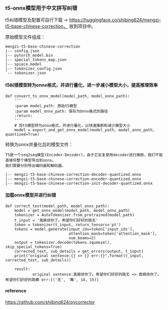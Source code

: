 ### t5-onnx模型用于中文拼写纠错
t5纠错模型及配置可自行下载 -> https://huggingface.co/shibing624/mengzi-t5-base-chinese-correction， 放到项目中。

原始模型文件组成：
```
mengzi-t5-base-chinese-correction
|-- config.json
|-- pytorch_model.bin
|-- special_tokens_map.json
|-- spiece.model
|-- tokenizer_config.json
`-- tokenizer.json
```

#### t5纠错模型转为onnx格式，并进行量化，进一步减小模型大小，提高推理效率
```
def convert_to_onnx_model(model_path, model_onnx_path):
    '''
    :param model_path: 原始t5模型
    :param model_onnx_path: 保存为Onnx格式的路径
    :return:
    '''
    # 将t5模型转为onnx格式，并进行量化，以快速推断和减少模型大小
    model = export_and_get_onnx_model(model_path, model_onnx_path, quantized=True)
```

转换为onnx并量化后的模型文件：

```
T5是一个seq2seq模型(Encoder-Decoder)，由于它反复使用decoder进行推断，我们不能直接将整个模型导出到onnx。
我们需要分别导出编码器和解码器。

|-- mengzi-t5-base-chinese-correction-decoder-quantized.onnx
|-- mengzi-t5-base-chinese-correction-encoder-quantized.onnx
|-- mengzi-t5-base-chinese-correction-init-decoder-quantized.onnx
```

#### 加载onnx模型并进行纠错
```
def correct_test(model_path, model_onnx_path):
    model = get_onnx_model(model_path, model_onnx_path)
    tokenizer = AutoTokenizer.from_pretrained(model_path)
    t_input = '真麻烦你了。希望你们好好的跳无'
    token = tokenizer(t_input, return_tensors='pt')
    tokens = model.generate(input_ids=token['input_ids'],
                            attention_mask=token['attention_mask'],
                            num_beams=2)
    output = tokenizer.decode(tokens.squeeze(), skip_special_tokens=True)
    corrected_text, sub_details = get_errors(output, t_input)
    print("original sentence:{} => {} err:{}".format(t_input, corrected_text, sub_details))

    result:
            original sentence:真麻烦你了。希望你们好好的跳无 => 真麻烦你了。希望你们好好的跳舞 err:[('无', '舞', 14, 15)]
```


#### reference
https://github.com/shibing624/pycorrector
